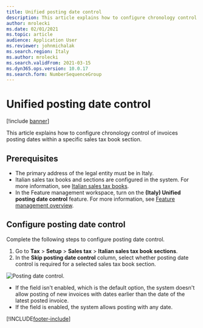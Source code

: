 ```yaml
---
title: Unified posting date control
description: This article explains how to configure chronology control for invoices posting dates.
author: mrolecki
ms.date: 02/01/2021
ms.topic: article
audience: Application User
ms.reviewer: johnmichalak
ms.search.region: Italy
ms.author: mrolecki
ms.search.validFrom: 2021-03-15
ms.dyn365.ops.version: 10.0.17
ms.search.form: NumberSequenceGroup
---
```


# Unified posting date control

[!include [banner](../../includes/banner.md)]


This article explains how to configure chronology control of invoices posting dates within a specific sales tax book section.

## Prerequisites

- The primary address of the legal entity must be in Italy.
- Italian sales tax books and sections are configured in the system. For more information, see [Italian sales tax books](emea-ita-fiscal-books.md).
- In the Feature management workspace, turn on the **(Italy) Unified posting date control** feature. For more information, see [Feature management overview](../../../fin-ops-core/fin-ops/get-started/feature-management/feature-management-overview.md).

## Configure posting date control
Complete the following steps to configure posting date control.

1. Go to **Tax** > **Setup** > **Sales tax** > **Italian sales tax book sections**. 
2. In the **Skip posting date control** column, select whether posting date control is required for a selected sales tax book section.

![Posting date control.](../media/emea-ita-post-date-control.jpg)

 - If the field isn't enabled, which is the default option, the system doesn't allow posting of new invoices with dates earlier than the date of the latest posted invoice.  
 - If the field is enabled, the system allows posting with any date.


[!INCLUDE[footer-include](../../../includes/footer-banner.md)]
